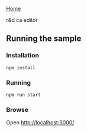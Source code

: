 [Home](../README.md)

r&d ca editor

## Running the sample

### Installation

```
npm install
```

### Running

```
npm run start
```

### Browse

Open [http://localhost:3000/](http://localhost:3000/)

